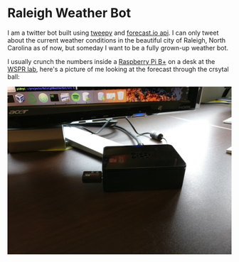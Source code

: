 # Raleigh Weather Bot

I am a twitter bot built using [tweepy](http://www.tweepy.org/) and [forecast.io api](https://darksky.net/dev/docs). I can only tweet about the current weather conditions in the beautiful city of Raleigh, North Carolina as of now, but someday I want to be a fully grown-up weather bot.

I usually crunch the numbers inside a [Raspberry Pi B+](https://www.raspberrypi.org/products/model-b-plus/) on a desk at the [WSPR lab](http://wspr.csc.ncsu.edu/), here's a picture of me looking at the forecast through the crsytal ball: 

![pi on desk](./_img/pi.jpg 'pi on desk')
